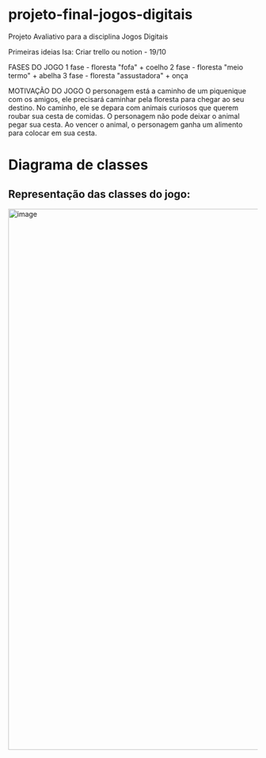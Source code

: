 # projeto-final-jogos-digitais
Projeto Avaliativo para a disciplina Jogos Digitais

Primeiras ideias 
Isa: Criar trello ou notion - 19/10

FASES DO JOGO 
1 fase - floresta "fofa" + coelho
2 fase - floresta "meio termo" + abelha
3 fase - floresta "assustadora" + onça 

MOTIVAÇÃO DO JOGO 
O personagem está a caminho de um piquenique com os amigos, ele precisará caminhar pela floresta para chegar ao seu destino. No caminho, ele se depara com animais curiosos que querem roubar sua cesta de comidas. O personagem não pode deixar o animal pegar sua cesta. Ao vencer o animal, o personagem ganha um alimento para colocar em sua cesta.

# Diagrama de classes 
## Representação das classes do jogo:
<img width="3010" height="1094" alt="image" src="https://github.com/user-attachments/assets/a0d65115-ce63-4e0e-8a6c-301f62501679" />
